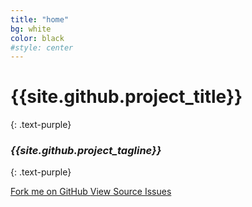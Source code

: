 ```yaml
---
title: "home"
bg: white
color: black
#style: center
---
```


# {{site.github.project_title}}
{: .text-purple}

<span class="fa-stack subtlecircle" style="font-size:100px; background:rgba(255,166,0,0.1)">
  <i class="fa fa-circle fa-stack-2x text-white"></i>
  <i class="fa fa-code fa-stack-1x text-orange"></i>
</span>

### *{{site.github.project_tagline}}*
{: .text-purple}

<span id="forkongithub">
  <a href="{{site.github.repository_url}}" class="bg-blue">
    Fork me on GitHub
  </a>
</span>

<span class="github-buttons">
  <a href="{{site.github.repository_url}}" class="bg-blue">
    View Source
  </a>
</span>

<span class="github-buttons">
  <a href="{{site.github.issues_url}}" class="bg-blue">
    Issues
  </a>
</span>

